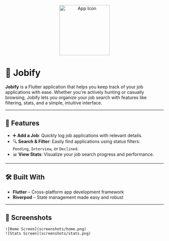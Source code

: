 <p align="center">
  <img src="https://github.com/user-attachments/assets/a82a2f59-e0cc-4350-91d0-f9256d9f233a" alt="App Icon" width="160" height="160"/>
</p>

# 📱 Jobify

**Jobify** is a Flutter application that helps you keep track of your job applications with ease. Whether you're actively hunting or casually browsing, Jobify lets you organize your job search with features like filtering, stats, and a simple, intuitive interface.

---

## 🚀 Features

- ➕ **Add a Job**: Quickly log job applications with relevant details.
- 🔍 **Search & Filter**: Easily find applications using status filters:  
  `Pending`, `Interview`, or `Declined`.
- 📊 **View Stats**: Visualize your job search progress and performance.

---

## 🛠️ Built With

- **Flutter** – Cross-platform app development framework  
- **Riverpod** – State management made easy and robust

---

## 📸 Screenshots

<!-- Add screenshots here -->
```
![Home Screen](screenshots/home.png)
![Stats Screen](screenshots/stats.png)
```

